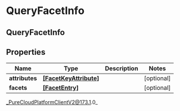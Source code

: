 # QueryFacetInfo

## QueryFacetInfo

## Properties

|Name | Type | Description | Notes|
|------------ | ------------- | ------------- | -------------|
| **attributes** | [**[FacetKeyAttribute]**]([FacetKeyAttribute]) |  | [optional] |
| **facets** | [**[FacetEntry]**]([FacetEntry]) |  | [optional] |



_PureCloudPlatformClientV2@173.1.0_
